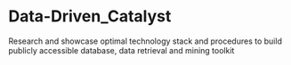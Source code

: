 # Data-Driven_Catalyst
Research and showcase optimal technology stack and procedures to build publicly accessible database, data retrieval and mining toolkit
